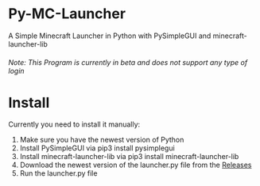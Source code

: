 # Py-MC-Launcher
A Simple Minecraft Launcher in Python with PySimpleGUI and minecraft-launcher-lib
<h6>Note: This Program is currently in beta and does not support any type of login</h6>

# Install
Currently you need to install it manually:

1. Make sure you have the newest version of Python
2. Install PySimpleGUI via pip3 install pysimplegui
3. Install minecraft-launcher-lib via pip3 install minecraft-launcher-lib
4. Download the newest version of the launcher.py file from the <a href="https://github.com/pauljako/Py-MC-Launcher/releases">Releases</a>
5. Run the launcher.py file
